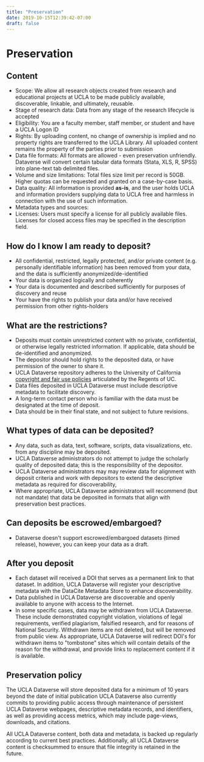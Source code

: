 ```yaml
---
title: "Preservation"
date: 2019-10-15T12:39:42-07:00
draft: false
---
```


# Preservation

Content
-------

* Scope: We allow all research objects created from research and educational projects at UCLA to be made publicly available, discoverable, linkable, and ultimately, reusable.
* Stage of research data:  Data from any stage of the research lifecycle is accepted
* Eligibility: You are a faculty member, staff member, or student and have a UCLA Logon ID
* Rights: By uploading content, no change of ownership is implied and no property rights are transferred to the UCLA Library. All uploaded content remains the property of the parties prior to submission
* Data file formats: All formats are allowed - even preservation unfriendly. Dataverse will convert certain tabular data formats (Stata, XLS, R, SPSS) into plane-text tab delimited files.
* Volume and size limitations: Total files size limit per record is 50GB. Higher quotas can be requested and granted on a case-by-case basis.
* Data quality: All information is provided **as-is**, and the user holds UCLA and information providers supplying data to UCLA free and harmless in connection with the use of such information.
* Metadata types and sources:
* Licenses: Users must specify a license for all publicly available files. Licenses for closed access files may be specified in the description field.


How do I know I am ready to deposit?
------------------------------------

* All confidential, restricted, legally protected, and/or private content (e.g. personally identifiable information) has been removed from your data, and the data is sufficiently anonymized/de-identified
*  Your data is organized logically and coherently
* Your data is documented and described sufficiently for purposes of discovery and reuse
* Your have the rights to publish your data and/or have received permission from other rights-holders

What are the restrictions?
-----------------------------

* Deposits must contain unrestricted content with no private, confidential, or otherwise legally restricted information.  If applicable, data should be de-identified and anonymized.
* The depositor should hold rights to the deposited data, or have permission of the owner to share it.
* UCLA Dataverse repository adheres to the University of California [copyright and fair use policies](http://www.library.ucla.edu/support/publishing-data-management/scholarly-communication-resources-education/ucla-library-copyright-policy/uc-systemwide-copyright-policies) articulated by the Regents of UC.
* Data files deposited in UCLA Dataverse must include descriptive metadata to facilitate discovery.
* A long-term contact person who is familiar with the data must be designated at the time of deposit.
* Data should be in their final state, and not subject to future revisions.

What types of data can be deposited?
------------------------------------

* Any data, such as data, text, software, scripts, data visualizations, etc. from any discipline may be deposited.
* UCLA Dataverse administrators do not attempt to judge the scholarly quality of deposited data;  this is the responsibility of the depositor.
* UCLA Dataverse administrators may may review data for alignment with deposit criteria and work with depositors to extend the descriptive metadata as required for discoverability,
* Where appropriate, UCLA Dataverse administrators will recommend (but not mandate) that data be deposited in formats that align with preservation best practices.


Can deposits be escrowed/embargoed?
-----------------------------------

* Dataverse doesn't support escrowed/embargoed datasets (timed release), however, you can keep your data as a draft.


After you deposit
------------------

* Each dataset will received a DOI that serves as a permanent link to that dataset.  In addition, UCLA Dataverse will register your descriptive metadata with the DataCite Metadata Store to enhance discoverability.
* Data published in UCLA Dataverse are discoverable and openly available to anyone with access to the Internet.
* In some specific cases, data may be withdrawn from UCLA Dataverse.  These include demonstrated copyright violation, violations of legal requirements, verified plagiarism, falsified research, and for reasons of National Security.  Withdrawn items are not deleted, but will be removed from public view. As appropriate, UCLA Dataverse will redirect DOI's for withdrawn items to "tombstone" sites which will contain details of the reason for the withdrawal, and provide links to replacement content if it is available.

Preservation policy
-------------------

The UCLA Dataverse will store deposited data for a minimum of 10 years beyond the date of initial publication
UCLA Dataverse also currently commits to providing public access through maintenance of persistent UCLA Dataverse webpages, descriptive metadata records, and identifiers, as well as providing access metrics, which may include page-views, downloads, and citations.

All UCLA Dataverse content, both data and metadata, is backed up regularly according to current best practices.  Additionally, all UCLA Dataverse content is checksummed to ensure that file integrity is retained in the future.
